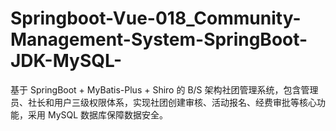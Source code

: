 # Springboot-Vue-018_Community-Management-System-SpringBoot-JDK-MySQL-
基于 SpringBoot + MyBatis-Plus + Shiro 的 B/S 架构社团管理系统，包含管理员、社长和用户三级权限体系，实现社团创建审核、活动报名、经费审批等核心功能，采用 MySQL 数据库保障数据安全。
